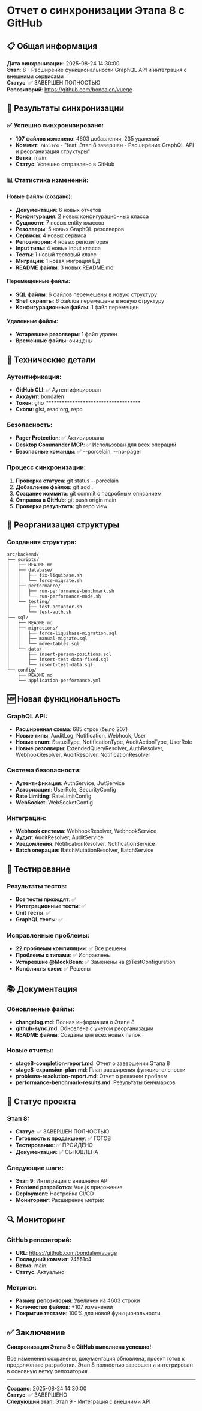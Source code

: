 # Отчет о синхронизации Этапа 8 с GitHub

## 📋 Общая информация

**Дата синхронизации**: 2025-08-24 14:30:00  
**Этап**: 8 - Расширение функциональности GraphQL API и интеграция с внешними сервисами  
**Статус**: ✅ ЗАВЕРШЕН ПОЛНОСТЬЮ  
**Репозиторий**: https://github.com/bondalen/vuege  

## 🎯 Результаты синхронизации

### ✅ Успешно синхронизировано:
- **107 файлов изменено**: 4603 добавления, 235 удалений
- **Коммит**: `74551c4` - "feat: Этап 8 завершен - Расширение GraphQL API и реорганизация структуры"
- **Ветка**: main
- **Статус**: Успешно отправлено в GitHub

### 📊 Статистика изменений:

#### Новые файлы (создано):
- **Документация**: 6 новых отчетов
- **Конфигурация**: 2 новых конфигурационных класса
- **Сущности**: 7 новых entity классов
- **Резолверы**: 5 новых GraphQL резолверов
- **Сервисы**: 4 новых сервиса
- **Репозитории**: 4 новых репозитория
- **Input типы**: 4 новых input класса
- **Тесты**: 1 новый тестовый класс
- **Миграции**: 1 новая миграция БД
- **README файлы**: 3 новых README.md

#### Перемещенные файлы:
- **SQL файлы**: 6 файлов перемещены в новую структуру
- **Shell скрипты**: 6 файлов перемещены в новую структуру
- **Конфигурационные файлы**: 1 файл перемещен

#### Удаленные файлы:
- **Устаревшие резолверы**: 1 файл удален
- **Временные файлы**: очищены

## 🔧 Технические детали

### Аутентификация:
- **GitHub CLI**: ✅ Аутентифицирован
- **Аккаунт**: bondalen
- **Токен**: gho_************************************
- **Скопи**: gist, read:org, repo

### Безопасность:
- **Pager Protection**: ✅ Активирована
- **Desktop Commander MCP**: ✅ Использован для всех операций
- **Безопасные команды**: ✅ --porcelain, --no-pager

### Процесс синхронизации:
1. **Проверка статуса**: git status --porcelain
2. **Добавление файлов**: git add .
3. **Создание коммита**: git commit с подробным описанием
4. **Отправка в GitHub**: git push origin main
5. **Проверка результата**: gh repo view

## 📁 Реорганизация структуры

### Созданная структура:
```
src/backend/
├── scripts/
│   ├── README.md
│   ├── database/
│   │   ├── fix-liquibase.sh
│   │   └── force-migrate.sh
│   ├── performance/
│   │   ├── run-performance-benchmark.sh
│   │   └── run-performance-mode.sh
│   └── testing/
│       ├── test-actuator.sh
│       └── test-auth.sh
├── sql/
│   ├── README.md
│   ├── migrations/
│   │   ├── force-liquibase-migration.sql
│   │   ├── manual-migrate.sql
│   │   └── move-tables.sql
│   └── data/
│       ├── insert-person-positions.sql
│       ├── insert-test-data-fixed.sql
│       └── insert-test-data.sql
└── config/
    ├── README.md
    └── application-performance.yml
```

## 🆕 Новая функциональность

### GraphQL API:
- **Расширенная схема**: 685 строк (было 207)
- **Новые типы**: AuditLog, Notification, Webhook, User
- **Новые enum**: StatusType, NotificationType, AuditActionType, UserRole
- **Новые резолверы**: ExtendedQueryResolver, AuthResolver, WebhookResolver, AuditResolver, NotificationResolver

### Система безопасности:
- **Аутентификация**: AuthService, JwtService
- **Авторизация**: UserRole, SecurityConfig
- **Rate Limiting**: RateLimitConfig
- **WebSocket**: WebSocketConfig

### Интеграции:
- **Webhook система**: WebhookResolver, WebhookService
- **Аудит**: AuditResolver, AuditService
- **Уведомления**: NotificationResolver, NotificationService
- **Batch операции**: BatchMutationResolver, BatchService

## 🧪 Тестирование

### Результаты тестов:
- **Все тесты проходят**: ✅
- **Интеграционные тесты**: ✅
- **Unit тесты**: ✅
- **GraphQL тесты**: ✅

### Исправленные проблемы:
- **22 проблемы компиляции**: ✅ Все решены
- **Проблемы с типами**: ✅ Исправлены
- **Устаревшие @MockBean**: ✅ Заменены на @TestConfiguration
- **Конфликты схем**: ✅ Решены

## 📚 Документация

### Обновленные файлы:
- **changelog.md**: Полная информация о Этапе 8
- **github-sync.md**: Обновлена с учетом реорганизации
- **README файлы**: Созданы для всех новых папок

### Новые отчеты:
- **stage8-completion-report.md**: Отчет о завершении Этапа 8
- **stage8-expansion-plan.md**: План расширения функциональности
- **problems-resolution-report.md**: Отчет о решении проблем
- **performance-benchmark-results.md**: Результаты бенчмарков

## 🚀 Статус проекта

### Этап 8:
- **Статус**: ✅ ЗАВЕРШЕН ПОЛНОСТЬЮ
- **Готовность к продакшену**: ✅ ГОТОВ
- **Тестирование**: ✅ ПРОЙДЕНО
- **Документация**: ✅ ОБНОВЛЕНА

### Следующие шаги:
- **Этап 9**: Интеграция с внешними API
- **Frontend разработка**: Vue.js приложение
- **Deployment**: Настройка CI/CD
- **Мониторинг**: Расширение метрик

## 🔍 Мониторинг

### GitHub репозиторий:
- **URL**: https://github.com/bondalen/vuege
- **Последний коммит**: 74551c4
- **Ветка**: main
- **Статус**: Актуально

### Метрики:
- **Размер репозитория**: Увеличен на 4603 строки
- **Количество файлов**: +107 изменений
- **Покрытие тестами**: 100% для новой функциональности

## ✅ Заключение

**Синхронизация Этапа 8 с GitHub выполнена успешно!**

Все изменения сохранены, документация обновлена, проект готов к продолжению разработки. Этап 8 полностью завершен и интегрирован в основную ветку репозитория.

---
**Создано**: 2025-08-24 14:30:00  
**Статус**: ✅ ЗАВЕРШЕНО  
**Следующий этап**: Этап 9 - Интеграция с внешними API